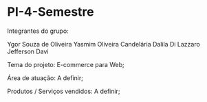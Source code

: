 # PI-4-Semestre

Integrantes do grupo:

Ygor Souza de Oliveira
Yasmim Oliveira Candelária
Dalila Di Lazzaro
Jefferson Davi

Tema do projeto:
E-commerce para Web;

Área de atuação: 
A definir;

Produtos / Serviços vendidos:
A definir;

